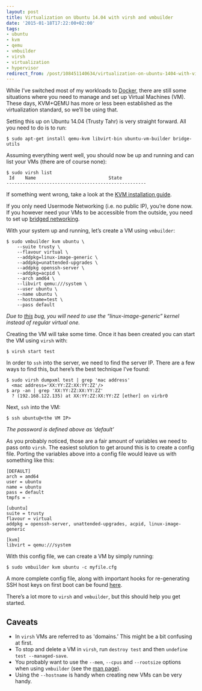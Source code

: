 ```yaml
---
layout: post
title: Virtualization on Ubuntu 14.04 with virsh and vmbuilder
date: '2015-01-18T17:22:00+02:00'
tags:
- ubuntu
- kvm
- qemu
- vmbuilder
- virsh
- virtualization
- hypervisor
redirect_from: /post/108451140634/virtualization-on-ubuntu-1404-with-virsh-and
---
```


While I’ve switched most of my workloads to [Docker](https://www.docker.com), there are still some situations where you need to manage and set up Virtual Machines (VM). These days, KVM+QEMU has more or less been established as the virtualization standard, so we’ll be using that.

Setting this up on Ubuntu 14.04 (Trusty Tahr) is very straight forward. All you need to do is to run:

    $ sudo apt-get install qemu-kvm libvirt-bin ubuntu-vm-builder bridge-utils

Assuming everything went well, you should now be up and running and can list your VMs (there are of course none):

    $ sudo virsh list
     Id    Name                           State
    ----------------------------------------------------

If something went wrong, take a look at the [KVM installation guide](https://help.ubuntu.com/community/KVM/Installation).

If you only need Usermode Networking (i.e. no public IP), you’re done now. If you however need your VMs to be accessible from the outside, you need to set up [bridged networking](https://help.ubuntu.com/community/KVM/Networking#Bridged_Networking).

With your system up and running, let’s create a VM using `vmbuilder`:

    $ sudo vmbuilder kvm ubuntu \
        --suite trusty \
        --flavour virtual \
        --addpkg=linux-image-generic \
        --addpkg=unattended-upgrades \
        --addpkg openssh-server \
        --addpkg=acpid \
        --arch amd64 \
        --libvirt qemu:///system \
        --user ubuntu \
        --name ubuntu \
        --hostname=test \
        --pass default

_Due to [this](http://serverfault.com/questions/590114/vanilla-ubuntu-vm-builder-on-i7-aborts-aborts-with-pae/591369#591369) bug, you will need to use the “linux-image-generic” kernel instead of regular virtual one._

Creating the VM will take some time. Once it has been created you can start the VM using `virsh` with:

    $ virsh start test

In order to `ssh` into the server, we need to find the server IP. There are a few ways to find this, but here’s the best technique I’ve found:

    $ sudo virsh dumpxml test | grep 'mac address'
      <mac address='XX:YY:ZZ:XX:YY:ZZ'/>
    $ arp -an | grep 'XX:YY:ZZ:XX:YY:ZZ'
      ? (192.168.122.135) at XX:YY:ZZ:XX:YY:ZZ [ether] on virbr0

Next, `ssh` into the VM:

    $ ssh ubuntu@<the VM IP>

_The password is defined above as ‘default’_

As you probably noticed, those are a fair amount of variables we need to pass onto `virsh`. The easiest solution to get around this is to create a config file. Porting the variables above into a config file would leave us with something like this:

    [DEFAULT]
    arch = amd64
    user = ubuntu
    name = ubuntu
    pass = default
    tmpfs = -

    [ubuntu]
    suite = trusty
    flavour = virtual
    addpkg = openssh-server, unattended-upgrades, acpid, linux-image-generic

    [kvm]
    libvirt = qemu:///system

With this config file, we can create a VM by simply running:

    $ sudo vmbuilder kvm ubuntu -c myfile.cfg

A more complete config file, along with important hooks for re-generating SSH host keys on first boot can be found [here](https://help.ubuntu.com/community/JeOSVMBuilder#Using_configuration_files).

There’s a lot more to `virsh` and `vmbuilder`, but this should help you get started.

## Caveats

- In `virsh` VMs are referred to as 'domains.’ This might be a bit confusing at first.
- To stop and delete a VM in `virsh`, run `destroy test` and then `undefine test --managed-save`.
- You probably want to use the `--mem`, `--cpus` and `--rootsize` options when using `vmbuilder` (see the [man page](http://manpages.ubuntu.com/manpages/trusty/en/man1/vmbuilder.1.html)).
- Using the `--hostname` is handy when creating new VMs can be very handy.
